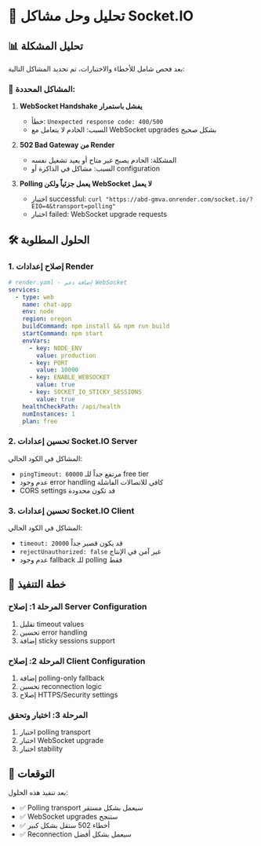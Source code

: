 # 🔧 تحليل وحل مشاكل Socket.IO

## 📊 تحليل المشكلة

بعد فحص شامل للأخطاء والاختبارات، تم تحديد المشاكل التالية:

### 🚨 المشاكل المحددة:

1. **WebSocket Handshake يفشل باستمرار**
   - خطأ: `Unexpected response code: 400/500`
   - السبب: الخادم لا يتعامل مع WebSocket upgrades بشكل صحيح

2. **502 Bad Gateway من Render**
   - المشكلة: الخادم يصبح غير متاح أو يعيد تشغيل نفسه
   - السبب: مشاكل في الذاكرة أو configuration

3. **Polling يعمل جزئياً ولكن WebSocket لا يعمل**
   - اختبار successful: `curl "https://abd-gmva.onrender.com/socket.io/?EIO=4&transport=polling"`
   - اختبار failed: WebSocket upgrade requests

## 🛠️ الحلول المطلوبة

### 1. إصلاح إعدادات Render

```yaml
# render.yaml - إضافة دعم WebSocket
services:
  - type: web
    name: chat-app
    env: node
    region: oregon
    buildCommand: npm install && npm run build
    startCommand: npm start
    envVars:
      - key: NODE_ENV
        value: production
      - key: PORT
        value: 10000
      - key: ENABLE_WEBSOCKET
        value: true
      - key: SOCKET_IO_STICKY_SESSIONS
        value: true
    healthCheckPath: /api/health
    numInstances: 1
    plan: free
```

### 2. تحسين إعدادات Socket.IO Server

المشاكل في الكود الحالي:
- `pingTimeout: 60000` مرتفع جداً للـ free tier
- عدم وجود error handling كافي للاتصالات الفاشلة
- CORS settings قد تكون محدودة

### 3. تحسين إعدادات Socket.IO Client

المشاكل في الكود الحالي:
- `timeout: 20000` قد يكون قصير جداً
- `rejectUnauthorized: false` غير آمن في الإنتاج
- عدم وجود fallback للـ polling فقط

## 🎯 خطة التنفيذ

### المرحلة 1: إصلاح Server Configuration
1. تقليل timeout values
2. تحسين error handling
3. إضافة sticky sessions support

### المرحلة 2: إصلاح Client Configuration  
1. إضافة polling-only fallback
2. تحسين reconnection logic
3. إصلاح HTTPS/Security settings

### المرحلة 3: اختبار وتحقق
1. اختبار polling transport
2. اختبار WebSocket upgrade
3. اختبار stability

## 📝 التوقعات

بعد تنفيذ هذه الحلول:
- ✅ Polling transport سيعمل بشكل مستقر
- ✅ WebSocket upgrades ستنجح
- ✅ أخطاء 502 ستقل بشكل كبير
- ✅ Reconnection سيعمل بشكل أفضل